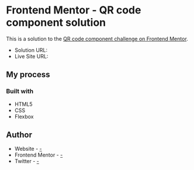 # Frontend Mentor - QR code component solution

This is a solution to the [QR code component challenge on Frontend Mentor](https://www.frontendmentor.io/challenges/qr-code-component-iux_sIO_H). 


- Solution URL: [](https://your-solution-url.com)
- Live Site URL: [](https://your-live-site-url.com)

## My process

### Built with

- HTML5 
- CSS 
- Flexbox


## Author

- Website - [-](https://taophycc.github.io/HTML-portfolio/)
- Frontend Mentor - [-](https://www.frontendmentor.io/profile/Taophycc)
- Twitter - [-](https://www.twitter.com/taophyc_)




